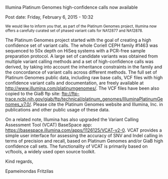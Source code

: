 
Illumina Platinum Genomes high-confidence calls now available

Post date: Friday, February 6, 2015 - 10:32 

<sub>We would like to inform you that, as part of the Platinum Genomes project, Illumina now offers a carefully curated set of phased variant calls for NA12877 and NA12878.

The Platinum Genomes project started with the goal of creating a high confidence set of variant calls. The whole Coriell CEPH family #1463 was sequenced to 50x depth on HiSeq systems with a PCR-free sample preparation protocol. A large set of candidate variants was obtained from multiple variant calling methods and a set of high-confidence calls was derived, by taking into account the inheritance constraints in the family and the concordance of variant calls across different methods. The full set of Platinum Genomes public data, including raw base calls, VCF files with high confidence variant calls and documentation, are freely available at http://www.illumina.com/platinumgenomes/. The VCF files have been also copied to the GiaB ftp site: ftp://ftp-trace.ncbi.nih.gov/giab/ftp/technical/platinum_genomes/IlluminaPlatinumGenomes_v7.0/. Please cite the Platinum Genomes website and Illumina, Inc. in publications and other public usage of these data.

On a related note, Illumina has also upgraded the Variant Calling Assessment Tool (VCAT) BaseSpace app: https://basespace.illumina.com/apps/1126125/VCAT-v2-0. VCAT provides a simple user interface for assessing the accuracy of SNV and Indel calling in terms of precision and recall, based on Platinum Genomes and/or GiaB high confidence call sets. The functionality of VCAT is primarily based on vcftools, a widely used open source toolkit.

 

Kind regards,

Epameinondas Fritzilas
</sub>
